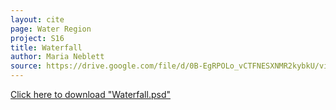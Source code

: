 ```yaml
---
layout: cite
page: Water Region
project: S16
title: Waterfall
author: Maria Neblett
source: https://drive.google.com/file/d/0B-EgRPOLo_vCTFNESXNMR2kybkU/view?usp=sharing
---
```

[Click here to download "Waterfall.psd"](/projects/S16/regions/water/Waterfall.psd)
